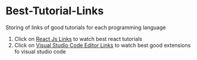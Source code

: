 # Best-Tutorial-Links
Storing of links of good tutorials for each programming language

1) Click on [React Js Links](https://github.com/sateesh3048/Best-Tutorial-Links/blob/master/ReactLinks.md) to watch best  react tutorials
2) Click on [Visual Studio Code Editor Links](https://github.com/sateesh3048/Best-Tutorial-Links/blob/master/visualStudioCodeEditor.md) to watch best good extensions fo visual studio code
